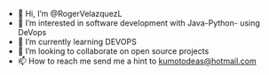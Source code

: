 - 👋 Hi, I’m @RogerVelazquezL
- 👀 I’m interested in software development with Java-Python- using DeVops
- 🌱 I’m currently learning DEVOPS
- 💞️ I’m looking to collaborate on open source projects
- 📫 How to reach me send me a hint to kumotodeas@hotmail.com

<!---
RogerVelazquezL/RogerVelazquezL is a ✨ special ✨ repository because its `README.md` (this file) appears on your GitHub profile.
You can click the Preview link to take a look at your changes.
--->
